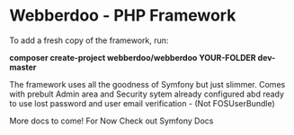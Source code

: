 # Webberdoo - PHP Framework

To add a fresh copy of the framework, run: 
<p><b>composer create-project webberdoo/webberdoo YOUR-FOLDER dev-master</b></p>
 <p>The framework uses all the goodness of Symfony but just slimmer. Comes with prebult Admin area and Security sytem already configured abd ready to use lost password and user email verification - (Not FOSUserBundle)</p>
<p>More docs to come! For Now Check out Symfony Docs</p>